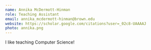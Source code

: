 ```yaml
---
name: Annika McDermott-Hinman
role: Teaching Assistant
email: annika_mcdermott-hinman@brown.edu
website: https://scholar.google.com/citations?user=_02c8-UAAAAJ
photo: annika.png
---
```


I like teaching Computer Science!
